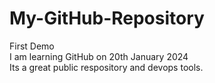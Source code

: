 # My-GitHub-Repository
First Demo <br>
I am learning GitHub  on 20th January 2024 <br>
Its a great public respository and devops tools.<br>
